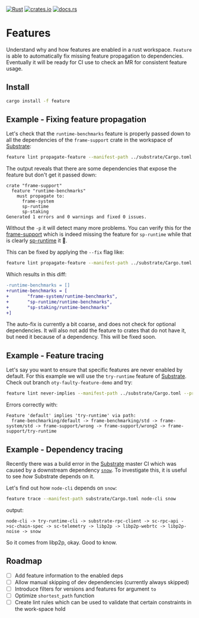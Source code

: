 [![Rust](https://github.com/ggwpez/feature/actions/workflows/rust.yml/badge.svg)](https://github.com/ggwpez/feature/actions/workflows/rust.yml)
[![crates.io](https://img.shields.io/crates/v/feature.svg)](https://crates.io/crates/feature)
[![docs.rs](https://img.shields.io/docsrs/feature)](https://docs.rs/feature/latest/feature)

# Features

Understand why and how features are enabled in a rust workspace. `Feature` is able to automatically fix missing feature propagation to dependencies. Eventually it will be ready for CI use to check an MR for consistent feature usage.

## Install

```bash
cargo install -f feature
```

## Example - Fixing feature propagation

Let's check that the `runtime-benchmarks` feature is properly passed down to all the dependencies of the `frame-support` crate in the workspace of [Substrate]:  

```bash
feature lint propagate-feature --manifest-path ../substrate/Cargo.toml --feature runtime-benchmarks --workspace -p frame-support
```

The output reveals that there are some dependencies that expose the feature but don't get it passed down:  

```pre
crate "frame-support"
  feature "runtime-benchmarks"
    must propagate to:
      frame-system
      sp-runtime
      sp-staking
Generated 1 errors and 0 warnings and fixed 0 issues.
```

Without the `-p` it will detect many more problems. You can verify this for the [frame-support](https://github.com/paritytech/substrate/blob/ce2cee35f8f0fc5968ea6ffaffa6660dcd008804/frame/support/Cargo.toml#L71) which is indeed missing the feature for `sp-runtime` while that is clearly [sp-runtime](https://github.com/paritytech/substrate/blob/0b6aec52a90870c999856cd37f7d04789cdd8dfc/primitives/runtime/Cargo.toml#L43) it 🤔.

This can be fixed by applying the `--fix` flag like:  

```bash
feature lint propagate-feature --manifest-path ../substrate/Cargo.toml --feature runtime-benchmarks --workspace -p frame-support --fix
```

Which results in this diff:

```patch
-runtime-benchmarks = []
+runtime-benchmarks = [
+       "frame-system/runtime-benchmarks",
+       "sp-runtime/runtime-benchmarks",
+       "sp-staking/runtime-benchmarks"
+]
```

The auto-fix is currently a bit coarse, and does not check for optional dependencies. It will also not add the feature to crates that do not have it, but need it because of a dependency. This will be fixed soon.

## Example - Feature tracing

Let's say you want to ensure that specific features are never enabled by default. For this example we will use the `try-runtime` feature of [Substrate]. Check out branch `oty-faulty-feature-demo` and try:

```bash
feature lint never-implies --manifest-path ../substrate/Cargo.toml --precondition default --stays-disabled try-runtime --offline --workspace
```
Errors correctly with:
```pre
Feature 'default' implies 'try-runtime' via path:
  frame-benchmarking/default -> frame-benchmarking/std -> frame-system/std -> frame-support/wrong -> frame-support/wrong2 -> frame-support/try-runtime
```

## Example - Dependency tracing

Recently there was a build error in the [Substrate](https://github.com/paritytech/substrate) master CI which was caused by a downstream dependency [`snow`](https://github.com/mcginty/snow/issues/146). To investigate this, it is useful to see *how* Substrate depends on it.  

Let's find out how `node-cli` depends on `snow`:

```bash
feature trace --manifest-path substrate/Cargo.toml node-cli snow
```

output:

```
node-cli -> try-runtime-cli -> substrate-rpc-client -> sc-rpc-api ->sc-chain-spec -> sc-telemetry -> libp2p -> libp2p-webrtc -> libp2p-noise -> snow
```

So it comes from libp2p, okay. Good to know.

## Roadmap

- [ ] Add feature information to the enabled deps
- [ ] Allow manual skipping of dev dependencies (currently always skipped)
- [ ] Introduce filters for versions and features for argument `to`
- [ ] Optimize `shortest_path` function
- [ ] Create lint rules which can be used to validate that certain constraints in the work-space hold

<!-- LINKS -->
[Cumulus]: https://github.com/paritytech/cumulus
[Substrate]: https://github.com/paritytech/substrate
